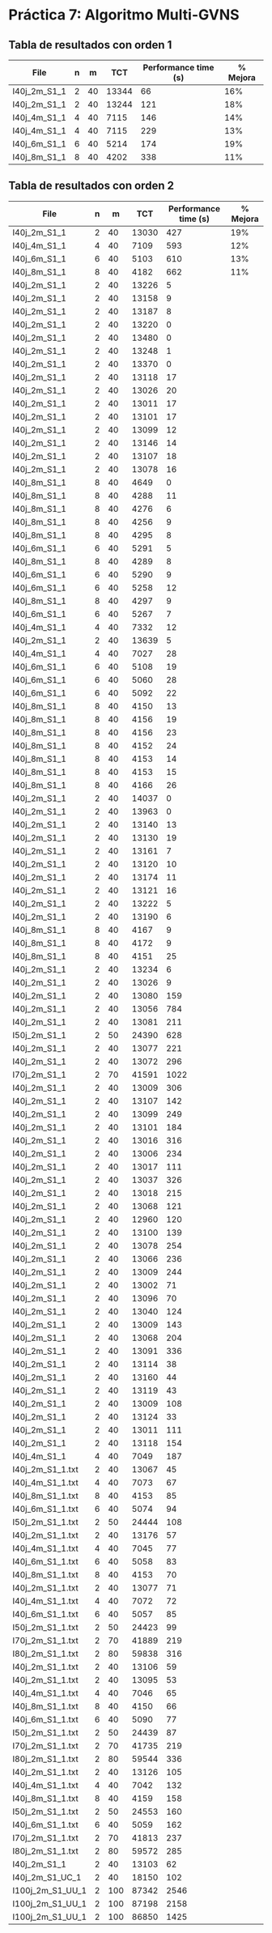 # Práctica 7: Algoritmo Multi-GVNS
## Tabla de resultados con orden 1
| File | n | m | TCT | Performance time (s) | % Mejora |
|------|---|---|-----|----------------------|----------|
| I40j_2m_S1_1 | 2 | 40 | 13344 | 66 | 16% |
| I40j_2m_S1_1 | 2 | 40 | 13244 | 121 | 18% |
| I40j_4m_S1_1 | 4 | 40 | 7115 | 146 | 14% |
| I40j_4m_S1_1 | 4 | 40 | 7115 | 229 | 13% |
| I40j_6m_S1_1 | 6 | 40 | 5214 | 174 | 19% |
| I40j_8m_S1_1 | 8 | 40 | 4202 | 338 | 11% |

## Tabla de resultados con orden 2
| File | n | m | TCT | Performance time (s) | % Mejora |
|------|---|---|-----|----------------------|----------|
| I40j_2m_S1_1 | 2 | 40 | 13030 | 427 | 19% |
| I40j_4m_S1_1 | 4 | 40 | 7109 | 593 | 12% |
| I40j_6m_S1_1 | 6 | 40 | 5103 | 610 | 13% |
| I40j_8m_S1_1 | 8 | 40 | 4182 | 662 | 11% |
| I40j_2m_S1_1 | 2 | 40 | 13226 | 5 |
| I40j_2m_S1_1 | 2 | 40 | 13158 | 9 |
| I40j_2m_S1_1 | 2 | 40 | 13187 | 8 |
| I40j_2m_S1_1 | 2 | 40 | 13220 | 0 |
| I40j_2m_S1_1 | 2 | 40 | 13480 | 0 |
| I40j_2m_S1_1 | 2 | 40 | 13248 | 1 |
| I40j_2m_S1_1 | 2 | 40 | 13370 | 0 |
| I40j_2m_S1_1 | 2 | 40 | 13118 | 17 |
| I40j_2m_S1_1 | 2 | 40 | 13026 | 20 |
| I40j_2m_S1_1 | 2 | 40 | 13011 | 17 |
| I40j_2m_S1_1 | 2 | 40 | 13101 | 17 |
| I40j_2m_S1_1 | 2 | 40 | 13099 | 12 |
| I40j_2m_S1_1 | 2 | 40 | 13146 | 14 |
| I40j_2m_S1_1 | 2 | 40 | 13107 | 18 |
| I40j_2m_S1_1 | 2 | 40 | 13078 | 16 |
| I40j_8m_S1_1 | 8 | 40 | 4649 | 0 |
| I40j_8m_S1_1 | 8 | 40 | 4288 | 11 |
| I40j_8m_S1_1 | 8 | 40 | 4276 | 6 |
| I40j_8m_S1_1 | 8 | 40 | 4256 | 9 |
| I40j_8m_S1_1 | 8 | 40 | 4295 | 8 |
| I40j_6m_S1_1 | 6 | 40 | 5291 | 5 |
| I40j_8m_S1_1 | 8 | 40 | 4289 | 8 |
| I40j_6m_S1_1 | 6 | 40 | 5290 | 9 |
| I40j_6m_S1_1 | 6 | 40 | 5258 | 12 |
| I40j_8m_S1_1 | 8 | 40 | 4297 | 9 |
| I40j_6m_S1_1 | 6 | 40 | 5267 | 7 |
| I40j_4m_S1_1 | 4 | 40 | 7332 | 12 |
| I40j_2m_S1_1 | 2 | 40 | 13639 | 5 |
| I40j_4m_S1_1 | 4 | 40 | 7027 | 28 |
| I40j_6m_S1_1 | 6 | 40 | 5108 | 19 |
| I40j_6m_S1_1 | 6 | 40 | 5060 | 28 |
| I40j_6m_S1_1 | 6 | 40 | 5092 | 22 |
| I40j_8m_S1_1 | 8 | 40 | 4150 | 13 |
| I40j_8m_S1_1 | 8 | 40 | 4156 | 19 |
| I40j_8m_S1_1 | 8 | 40 | 4156 | 23 |
| I40j_8m_S1_1 | 8 | 40 | 4152 | 24 |
| I40j_8m_S1_1 | 8 | 40 | 4153 | 14 |
| I40j_8m_S1_1 | 8 | 40 | 4153 | 15 |
| I40j_8m_S1_1 | 8 | 40 | 4166 | 26 |
| I40j_2m_S1_1 | 2 | 40 | 14037 | 0 |
| I40j_2m_S1_1 | 2 | 40 | 13963 | 0 |
| I40j_2m_S1_1 | 2 | 40 | 13140 | 13 |
| I40j_2m_S1_1 | 2 | 40 | 13130 | 19 |
| I40j_2m_S1_1 | 2 | 40 | 13161 | 7 |
| I40j_2m_S1_1 | 2 | 40 | 13120 | 10 |
| I40j_2m_S1_1 | 2 | 40 | 13174 | 11 |
| I40j_2m_S1_1 | 2 | 40 | 13121 | 16 |
| I40j_2m_S1_1 | 2 | 40 | 13222 | 5 |
| I40j_2m_S1_1 | 2 | 40 | 13190 | 6 |
| I40j_8m_S1_1 | 8 | 40 | 4167 | 9 |
| I40j_8m_S1_1 | 8 | 40 | 4172 | 9 |
| I40j_8m_S1_1 | 8 | 40 | 4151 | 25 |
| I40j_2m_S1_1 | 2 | 40 | 13234 | 6 |
| I40j_2m_S1_1 | 2 | 40 | 13026 | 9 |
| I40j_2m_S1_1 | 2 | 40 | 13080 | 159 |
| I40j_2m_S1_1 | 2 | 40 | 13056 | 784 |
| I40j_2m_S1_1 | 2 | 40 | 13081 | 211 |
| I50j_2m_S1_1 | 2 | 50 | 24390 | 628 |
| I40j_2m_S1_1 | 2 | 40 | 13077 | 221 |
| I40j_2m_S1_1 | 2 | 40 | 13072 | 296 |
| I70j_2m_S1_1 | 2 | 70 | 41591 | 1022 |
| I40j_2m_S1_1 | 2 | 40 | 13009 | 306 |
| I40j_2m_S1_1 | 2 | 40 | 13107 | 142 |
| I40j_2m_S1_1 | 2 | 40 | 13099 | 249 |
| I40j_2m_S1_1 | 2 | 40 | 13101 | 184 |
| I40j_2m_S1_1 | 2 | 40 | 13016 | 316 |
| I40j_2m_S1_1 | 2 | 40 | 13006 | 234 |
| I40j_2m_S1_1 | 2 | 40 | 13017 | 111 |
| I40j_2m_S1_1 | 2 | 40 | 13037 | 326 |
| I40j_2m_S1_1 | 2 | 40 | 13018 | 215 |
| I40j_2m_S1_1 | 2 | 40 | 13068 | 121 |
| I40j_2m_S1_1 | 2 | 40 | 12960 | 120 |
| I40j_2m_S1_1 | 2 | 40 | 13100 | 139 |
| I40j_2m_S1_1 | 2 | 40 | 13078 | 254 |
| I40j_2m_S1_1 | 2 | 40 | 13066 | 236 |
| I40j_2m_S1_1 | 2 | 40 | 13009 | 244 |
| I40j_2m_S1_1 | 2 | 40 | 13002 | 71 |
| I40j_2m_S1_1 | 2 | 40 | 13096 | 70 |
| I40j_2m_S1_1 | 2 | 40 | 13040 | 124 |
| I40j_2m_S1_1 | 2 | 40 | 13009 | 143 |
| I40j_2m_S1_1 | 2 | 40 | 13068 | 204 |
| I40j_2m_S1_1 | 2 | 40 | 13091 | 336 |
| I40j_2m_S1_1 | 2 | 40 | 13114 | 38 |
| I40j_2m_S1_1 | 2 | 40 | 13160 | 44 |
| I40j_2m_S1_1 | 2 | 40 | 13119 | 43 |
| I40j_2m_S1_1 | 2 | 40 | 13009 | 108 |
| I40j_2m_S1_1 | 2 | 40 | 13124 | 33 |
| I40j_2m_S1_1 | 2 | 40 | 13011 | 111 |
| I40j_2m_S1_1 | 2 | 40 | 13118 | 154 |
| I40j_4m_S1_1 | 4 | 40 | 7049 | 187 |
| I40j_2m_S1_1.txt | 2 | 40 | 13067 | 45 |
| I40j_4m_S1_1.txt | 4 | 40 | 7073 | 67 |
| I40j_8m_S1_1.txt | 8 | 40 | 4153 | 85 |
| I40j_6m_S1_1.txt | 6 | 40 | 5074 | 94 |
| I50j_2m_S1_1.txt | 2 | 50 | 24444 | 108 |
| I40j_2m_S1_1.txt | 2 | 40 | 13176 | 57 |
| I40j_4m_S1_1.txt | 4 | 40 | 7045 | 77 |
| I40j_6m_S1_1.txt | 6 | 40 | 5058 | 83 |
| I40j_8m_S1_1.txt | 8 | 40 | 4153 | 70 |
| I40j_2m_S1_1.txt | 2 | 40 | 13077 | 71 |
| I40j_4m_S1_1.txt | 4 | 40 | 7072 | 72 |
| I40j_6m_S1_1.txt | 6 | 40 | 5057 | 85 |
| I50j_2m_S1_1.txt | 2 | 50 | 24423 | 99 |
| I70j_2m_S1_1.txt | 2 | 70 | 41889 | 219 |
| I80j_2m_S1_1.txt | 2 | 80 | 59838 | 316 |
| I40j_2m_S1_1.txt | 2 | 40 | 13106 | 59 |
| I40j_2m_S1_1.txt | 2 | 40 | 13095 | 53 |
| I40j_4m_S1_1.txt | 4 | 40 | 7046 | 65 |
| I40j_8m_S1_1.txt | 8 | 40 | 4150 | 66 |
| I40j_6m_S1_1.txt | 6 | 40 | 5090 | 77 |
| I50j_2m_S1_1.txt | 2 | 50 | 24439 | 87 |
| I70j_2m_S1_1.txt | 2 | 70 | 41735 | 219 |
| I80j_2m_S1_1.txt | 2 | 80 | 59544 | 336 |
| I40j_2m_S1_1.txt | 2 | 40 | 13126 | 105 |
| I40j_4m_S1_1.txt | 4 | 40 | 7042 | 132 |
| I40j_8m_S1_1.txt | 8 | 40 | 4159 | 158 |
| I50j_2m_S1_1.txt | 2 | 50 | 24553 | 160 |
| I40j_6m_S1_1.txt | 6 | 40 | 5059 | 162 |
| I70j_2m_S1_1.txt | 2 | 70 | 41813 | 237 |
| I80j_2m_S1_1.txt | 2 | 80 | 59572 | 285 |
| I40j_2m_S1_1 | 2 | 40 | 13103 | 62 |
| I40j_2m_S1_UC_1 | 2 | 40 | 18150 | 102 |
| I100j_2m_S1_UU_1 | 2 | 100 | 87342 | 2546 |
| I100j_2m_S1_UU_1 | 2 | 100 | 87198 | 2158 |
| I100j_2m_S1_UU_1 | 2 | 100 | 86850 | 1425 |
